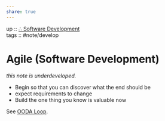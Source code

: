 ```yaml
---  
share: true  
---  
```

up :: [∴ Software Development](./%E2%88%B4-Software-Development.md)  
tags :: #note/develop   
  
# Agile (Software Development)  
*this note is underdeveloped.*  
  
- Begin so that you can discover what the end should be  
- expect requirements to change  
- Build the one thing you know is valuable now  
  
See [OODA Loop](./OODA-Loop.md).